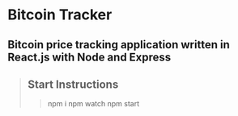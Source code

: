 # Bitcoin Tracker #

## Bitcoin price tracking application written in React.js with Node and Express ##

> ## Start Instructions
>>  npm i 
>>  npm watch 
>>  npm start 

